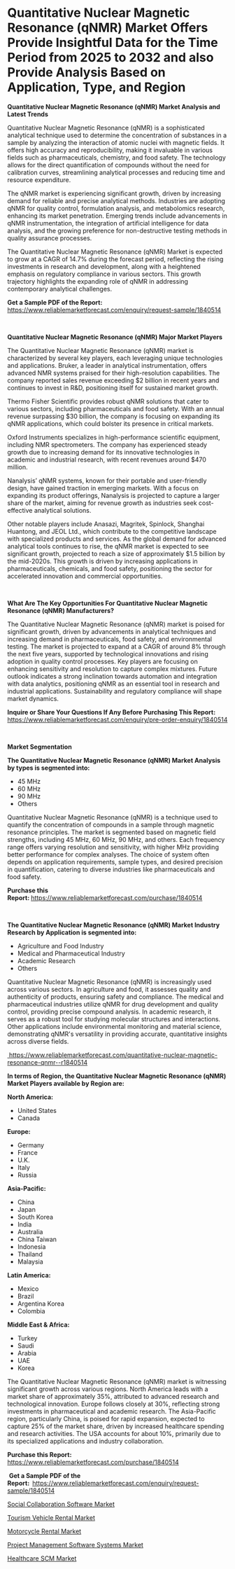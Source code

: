 <p><h1>Quantitative Nuclear Magnetic Resonance (qNMR) Market Offers Provide Insightful Data for the Time Period from 2025 to 2032 and also Provide Analysis Based on Application, Type, and Region</h1></p><p><strong>Quantitative Nuclear Magnetic Resonance (qNMR) Market Analysis and Latest Trends</strong></p>
<p><p>Quantitative Nuclear Magnetic Resonance (qNMR) is a sophisticated analytical technique used to determine the concentration of substances in a sample by analyzing the interaction of atomic nuclei with magnetic fields. It offers high accuracy and reproducibility, making it invaluable in various fields such as pharmaceuticals, chemistry, and food safety. The technology allows for the direct quantification of compounds without the need for calibration curves, streamlining analytical processes and reducing time and resource expenditure.</p><p>The qNMR market is experiencing significant growth, driven by increasing demand for reliable and precise analytical methods. Industries are adopting qNMR for quality control, formulation analysis, and metabolomics research, enhancing its market penetration. Emerging trends include advancements in qNMR instrumentation, the integration of artificial intelligence for data analysis, and the growing preference for non-destructive testing methods in quality assurance processes.</p><p>The Quantitative Nuclear Magnetic Resonance (qNMR) Market is expected to grow at a CAGR of 14.7% during the forecast period, reflecting the rising investments in research and development, along with a heightened emphasis on regulatory compliance in various sectors. This growth trajectory highlights the expanding role of qNMR in addressing contemporary analytical challenges.</p></p>
<p><strong>Get a Sample PDF of the Report:&nbsp;</strong> <a href="https://www.reliablemarketforecast.com/enquiry/request-sample/1840514?utm_campaign=1108&utm_medium=2&utm_source=Github&utm_content=ia&utm_term=11032025&utm_id=quantitative-nuclear-magnetic-resonance-qnmr">https://www.reliablemarketforecast.com/enquiry/request-sample/1840514</a></p>
<p>&nbsp;</p>
<p><strong>Quantitative Nuclear Magnetic Resonance (qNMR) Major Market Players</strong></p>
<p><p>The Quantitative Nuclear Magnetic Resonance (qNMR) market is characterized by several key players, each leveraging unique technologies and applications. Bruker, a leader in analytical instrumentation, offers advanced NMR systems praised for their high-resolution capabilities. The company reported sales revenue exceeding $2 billion in recent years and continues to invest in R&D, positioning itself for sustained market growth.</p><p>Thermo Fisher Scientific provides robust qNMR solutions that cater to various sectors, including pharmaceuticals and food safety. With an annual revenue surpassing $30 billion, the company is focusing on expanding its qNMR applications, which could bolster its presence in critical markets.</p><p>Oxford Instruments specializes in high-performance scientific equipment, including NMR spectrometers. The company has experienced steady growth due to increasing demand for its innovative technologies in academic and industrial research, with recent revenues around $470 million.</p><p>Nanalysis’ qNMR systems, known for their portable and user-friendly design, have gained traction in emerging markets. With a focus on expanding its product offerings, Nanalysis is projected to capture a larger share of the market, aiming for revenue growth as industries seek cost-effective analytical solutions.</p><p>Other notable players include Anasazi, Magritek, Spinlock, Shanghai Huantong, and JEOL Ltd., which contribute to the competitive landscape with specialized products and services. As the global demand for advanced analytical tools continues to rise, the qNMR market is expected to see significant growth, projected to reach a size of approximately $1.5 billion by the mid-2020s. This growth is driven by increasing applications in pharmaceuticals, chemicals, and food safety, positioning the sector for accelerated innovation and commercial opportunities.</p></p>
<p>&nbsp;</p>
<p><strong>What Are The Key Opportunities For Quantitative Nuclear Magnetic Resonance (qNMR) Manufacturers?</strong></p>
<p><p>The Quantitative Nuclear Magnetic Resonance (qNMR) market is poised for significant growth, driven by advancements in analytical techniques and increasing demand in pharmaceuticals, food safety, and environmental testing. The market is projected to expand at a CAGR of around 8% through the next five years, supported by technological innovations and rising adoption in quality control processes. Key players are focusing on enhancing sensitivity and resolution to capture complex mixtures. Future outlook indicates a strong inclination towards automation and integration with data analytics, positioning qNMR as an essential tool in research and industrial applications. Sustainability and regulatory compliance will shape market dynamics.</p></p>
<p><strong>Inquire or Share Your Questions If Any Before Purchasing This Report:</strong> <a href="https://www.reliablemarketforecast.com/enquiry/pre-order-enquiry/1840514?utm_campaign=1108&utm_medium=2&utm_source=Github&utm_content=ia&utm_term=11032025&utm_id=quantitative-nuclear-magnetic-resonance-qnmr">https://www.reliablemarketforecast.com/enquiry/pre-order-enquiry/1840514</a></p>
<p>&nbsp;</p>
<p><strong>Market Segmentation</strong></p>
<p><strong>The Quantitative Nuclear Magnetic Resonance (qNMR) Market Analysis by types is segmented into:</strong></p>
<p><ul><li>45 MHz</li><li>60 MHz</li><li>90 MHz</li><li>Others</li></ul></p>
<p><p>Quantitative Nuclear Magnetic Resonance (qNMR) is a technique used to quantify the concentration of compounds in a sample through magnetic resonance principles. The market is segmented based on magnetic field strengths, including 45 MHz, 60 MHz, 90 MHz, and others. Each frequency range offers varying resolution and sensitivity, with higher MHz providing better performance for complex analyses. The choice of system often depends on application requirements, sample types, and desired precision in quantification, catering to diverse industries like pharmaceuticals and food safety.</p></p>
<p><strong>Purchase this Report:&nbsp;</strong><a href="https://www.reliablemarketforecast.com/purchase/1840514?utm_campaign=1108&utm_medium=2&utm_source=Github&utm_content=ia&utm_term=11032025&utm_id=quantitative-nuclear-magnetic-resonance-qnmr">https://www.reliablemarketforecast.com/purchase/1840514</a></p>
<p>&nbsp;</p>
<p><strong>The Quantitative Nuclear Magnetic Resonance (qNMR) Market Industry Research by Application is segmented into:</strong></p>
<p><ul><li>Agriculture and Food Industry</li><li>Medical and Pharmaceutical Industry</li><li>Academic Research</li><li>Others</li></ul></p>
<p><p>Quantitative Nuclear Magnetic Resonance (qNMR) is increasingly used across various sectors. In agriculture and food, it assesses quality and authenticity of products, ensuring safety and compliance. The medical and pharmaceutical industries utilize qNMR for drug development and quality control, providing precise compound analysis. In academic research, it serves as a robust tool for studying molecular structures and interactions. Other applications include environmental monitoring and material science, demonstrating qNMR's versatility in providing accurate, quantitative insights across diverse fields.</p></p>
<p><a href="https://www.reliablemarketforecast.com/quantitative-nuclear-magnetic-resonance-qnmr--r1840514?utm_campaign=1108&utm_medium=2&utm_source=Github&utm_content=ia&utm_term=11032025&utm_id=quantitative-nuclear-magnetic-resonance-qnmr">&nbsp;https://www.reliablemarketforecast.com/quantitative-nuclear-magnetic-resonance-qnmr--r1840514</a></p>
<p><strong>In terms of Region, the Quantitative Nuclear Magnetic Resonance (qNMR) Market Players available by Region are:</strong></p>
<p>
    <p> <strong> North America: </strong>
        <ul>
            <li>United States</li>
            <li>Canada</li>
        </ul>
        </p> 
    <p> <strong> Europe: </strong>
        <ul>
            <li>Germany</li>
            <li>France</li>
            <li>U.K.</li>
            <li>Italy</li>
            <li>Russia</li>
        </ul>
        </p> 
    <p> <strong> Asia-Pacific: </strong>
        <ul>
            <li>China</li>
            <li>Japan</li>
            <li>South Korea</li>
            <li>India</li>
            <li>Australia</li>
            <li>China Taiwan</li>
            <li>Indonesia</li>
            <li>Thailand</li>
            <li>Malaysia</li>
        </ul>
        </p> 
    <p> <strong> Latin America: </strong>
        <ul>
            <li>Mexico</li>
            <li>Brazil</li>
            <li>Argentina Korea</li>
            <li>Colombia</li>
        </ul>
        </p> 
    <p> <strong> Middle East & Africa: </strong>
        <ul>
            <li>Turkey</li>
            <li>Saudi</li>
            <li>Arabia</li>
            <li>UAE</li>
            <li>Korea</li>
        </ul>
    </p>
    </p>
<p><p>The Quantitative Nuclear Magnetic Resonance (qNMR) market is witnessing significant growth across various regions. North America leads with a market share of approximately 35%, attributed to advanced research and technological innovation. Europe follows closely at 30%, reflecting strong investments in pharmaceutical and academic research. The Asia-Pacific region, particularly China, is poised for rapid expansion, expected to capture 25% of the market share, driven by increased healthcare spending and research activities. The USA accounts for about 10%, primarily due to its specialized applications and industry collaboration.</p></p>
<p><strong>Purchase this Report: </strong><a href="https://www.reliablemarketforecast.com/purchase/1840514?utm_campaign=1108&utm_medium=2&utm_source=Github&utm_content=ia&utm_term=11032025&utm_id=quantitative-nuclear-magnetic-resonance-qnmr">https://www.reliablemarketforecast.com/purchase/1840514</a></p>
<p>&nbsp;<strong>Get a Sample PDF of the Report:&nbsp;&nbsp;</strong><a href="https://www.reliablemarketforecast.com/enquiry/request-sample/1840514?utm_campaign=1108&utm_medium=2&utm_source=Github&utm_content=ia&utm_term=11032025&utm_id=quantitative-nuclear-magnetic-resonance-qnmr">https://www.reliablemarketforecast.com/enquiry/request-sample/1840514</a></p>
<p><strong></strong></p>
<p><p><a href="https://github.com/akrachveslov/Market-Research-Report-List-1/blob/main/social-collaboration-software-market.md?utm_campaign=1108&utm_medium=2&utm_source=Github&utm_content=ia&utm_term=11032025&utm_id=quantitative-nuclear-magnetic-resonance-qnmr">Social Collaboration Software Market</a></p><p><a href="https://github.com/lynlynyusay/Market-Research-Report-List-1/blob/main/tourism-vehicle-rental-market.md?utm_campaign=1108&utm_medium=2&utm_source=Github&utm_content=ia&utm_term=11032025&utm_id=quantitative-nuclear-magnetic-resonance-qnmr">Tourism Vehicle Rental Market</a></p><p><a href="https://github.com/balapopepi/Market-Research-Report-List-1/blob/main/motorcycle-rental-market.md?utm_campaign=1108&utm_medium=2&utm_source=Github&utm_content=ia&utm_term=11032025&utm_id=quantitative-nuclear-magnetic-resonance-qnmr">Motorcycle Rental Market</a></p><p><a href="https://github.com/spoorsusama/Market-Research-Report-List-1/blob/main/project-management-software-systems-market.md?utm_campaign=1108&utm_medium=2&utm_source=Github&utm_content=ia&utm_term=11032025&utm_id=quantitative-nuclear-magnetic-resonance-qnmr">Project Management Software Systems Market</a></p><p><a href="https://github.com/tashipmhuiri/Market-Research-Report-List-1/blob/main/healthcare-scm-market.md?utm_campaign=1108&utm_medium=2&utm_source=Github&utm_content=ia&utm_term=11032025&utm_id=quantitative-nuclear-magnetic-resonance-qnmr">Healthcare SCM Market</a></p></p>